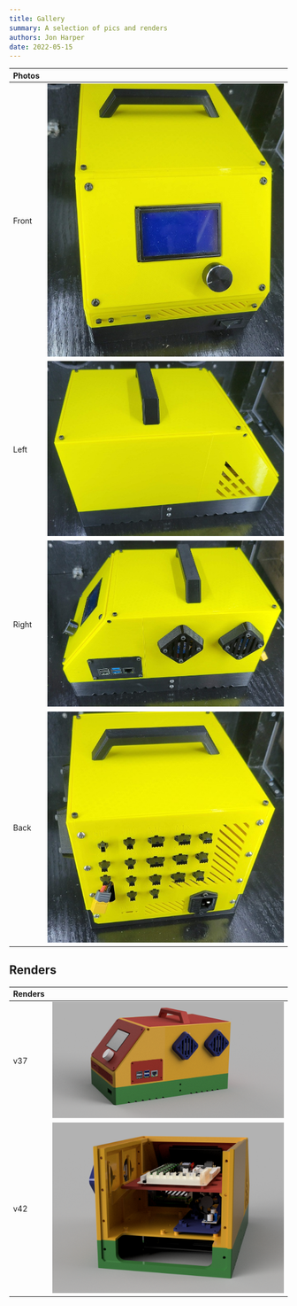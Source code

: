 ```yaml
---
title: Gallery
summary: A selection of pics and renders
authors: Jon Harper
date: 2022-05-15
---
```


| Photos |   |
|--------|---|
| Front  | [![front view](img/gallery/view_front.jpg)](img/gallery/view_front.jpg) |
| Left   | [![left view](img/gallery/view_left.jpg)](img/gallery/view_left.jpg) |
| Right  | [![right view](img/gallery/view_right.jpg)](img/gallery/view_right.jpg) |
| Back   | [![back view](img/gallery/view_back.jpg)](img/gallery/view_back.jpg) |

## Renders

| Renders |   |
|---------|---|
| v37     | [![v37](img/gallery/v37.png)](img/gallery/v37.png) |
| v42     | [![v37](img/gallery/v42.png)](img/gallery/v42.png) |